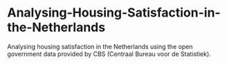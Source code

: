 # Analysing-Housing-Satisfaction-in-the-Netherlands
Analysing housing satisfaction in the Netherlands using the open government data provided by CBS (Centraal Bureau voor de Statistiek).
